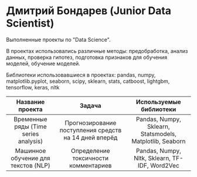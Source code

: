 # Дмитрий Бондарев (Junior Data Scientist)
Выполненные проекты по "Data Science".

В проектах использовались различные методы: предобработка, анализ данных, проверка гипотез, подготовка признаков для обучения моделей, обучение моделей.

Библиотеки использовавшиеся в проектах: pandas, numpy, matplotlib.pyplot, seaborn, scipy, sklearn, stats, catboost, lightgbm, tensorflow, keras, nltk


| Название проекта | Задача | Используемые библиотеки |
| :--------------------: | :---------------------: |:---------------------------:|
| Временные ряды (Time series analysis) | Прогнозирование поступления средств на 14 дней вперёд | Pandas, Numpy, Sklearn, Statsmodels, Matplotlib, Seaborn |
| Машинное обучение для текстов (NLP) | Определение токсичности комментариев  | Pandas, Numpy, Nltk, Sklearn, TF-IDF, Word2Vec |


